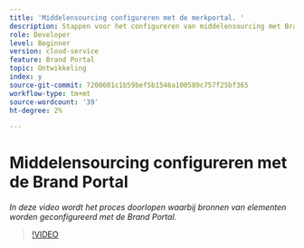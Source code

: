 ```yaml
---
title: 'Middelensourcing configureren met de merkportal. '
description: Stappen voor het configureren van middelensourcing met Brand Portal
role: Developer
level: Beginner
version: cloud-service
feature: Brand Portal
topic: Ontwikkeling
index: y
source-git-commit: 7200601c1b59bef5b1546a100589c757f25bf365
workflow-type: tm+mt
source-wordcount: '39'
ht-degree: 2%

---
```



# Middelensourcing configureren met de Brand Portal

*In deze video wordt het proces doorlopen waarbij bronnen van elementen worden geconfigureerd met de Brand Portal.*

>[!VIDEO](https://video.tv.adobe.com/v/335451?quality=9&learn=on)

